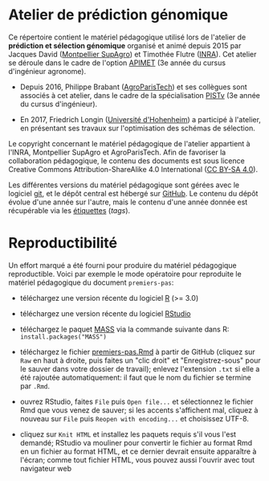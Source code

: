 # Atelier de prédiction génomique

Ce répertoire contient le matériel pédagogique utilisé lors de l'atelier de **prédiction et sélection génomique** organisé et animé depuis 2015 par Jacques David ([Montpellier SupAgro](http://supagro.fr/)) et Timothée Flutre ([INRA](http://www.inra.fr/)).
Cet atelier se déroule dans le cadre de l'option [APIMET](http://www.agro-montpellier.fr/web/pages/?idl=19&page=216&id_page=630) (3e année du cursus d'ingénieur agronome).

* Depuis 2016, Philippe Brabant ([AgroParisTech](http://www.agroparistech.fr/)) et ses collègues sont associés à cet atelier, dans le cadre de la spécialisation [PISTv](http://www.agroparistech.fr/Produire-et-innover-dans-les-systemes-techniques-vegetaux-PISTv) (3e année du cursus d'ingénieur).

* En 2017, Friedrich Longin ([Université d'Hohenheim](https://lsa-weizen.uni-hohenheim.de/)) a participé à l'atelier, en présentant ses travaux sur l'optimisation des schémas de sélection.

Le copyright concernant le matériel pédagogique de l'atelier appartient à l'INRA, Montpellier SupAgro et AgroParisTech.
Afin de favoriser la collaboration pédagogique, le contenu des documents est sous licence Creative Commons Attribution-ShareAlike 4.0 International ([CC BY-SA 4.0](http://creativecommons.org/licenses/by-sa/4.0/)).

Les différentes versions du matériel pédagogique sont gérées avec le logiciel [git](https://git-scm.com/), et le dépôt central est hébergé sur [GitHub](https://github.com/timflutre/atelier-prediction-genomique).
Le contenu du dépôt évolue d'une année sur l'autre, mais le contenu d'une année donnée est récupérable via les [étiquettes](https://github.com/timflutre/atelier-prediction-genomique/tags) (*tags*).


# Reproductibilité

Un effort marqué a été fourni pour produire du matériel pédagogique reproductible.
Voici par exemple le mode opératoire pour reproduite le matériel pédagogique du document `premiers-pas`:

* téléchargez une version récente du logiciel [R](http://cran.univ-lyon1.fr/) (>= 3.0)

* téléchargez une version récente du logiciel [RStudio](http://www.rstudio.com/products/rstudio/download/)

* téléchargez le paquet [MASS](https://cran.r-project.org/package=MASS) via la commande suivante dans R: `install.packages("MASS")`

* téléchargez le fichier [premiers-pas.Rmd](https://github.com/timflutre/atelier-prediction-genomique/blob/master/premiers-pas.Rmd) à partir de GitHub (cliquez sur `Raw` en haut à droite, puis faites un "clic droit" et "Enregistrez-sous" pour le sauver dans votre dossier de travail); enlevez l'extension `.txt` si elle a été rajoutée automatiquement: il faut que le nom du fichier se termine par `.Rmd`.

* ouvrez RStudio, faites `File` puis `Open file...` et sélectionnez le fichier Rmd que vous venez de sauver; si les accents s'affichent mal, cliquez à nouveau sur `File` puis `Reopen with encoding...` et choisissez UTF-8.

* cliquez sur `Knit HTML` et installez les paquets requis s'il vous l'est demandé; RStudio va mouliner pour convertir le fichier au format Rmd en un fichier au format HTML, et ce dernier devrait ensuite apparaître à l'écran; comme tout fichier HTML, vous pouvez aussi l'ouvrir avec tout navigateur web
